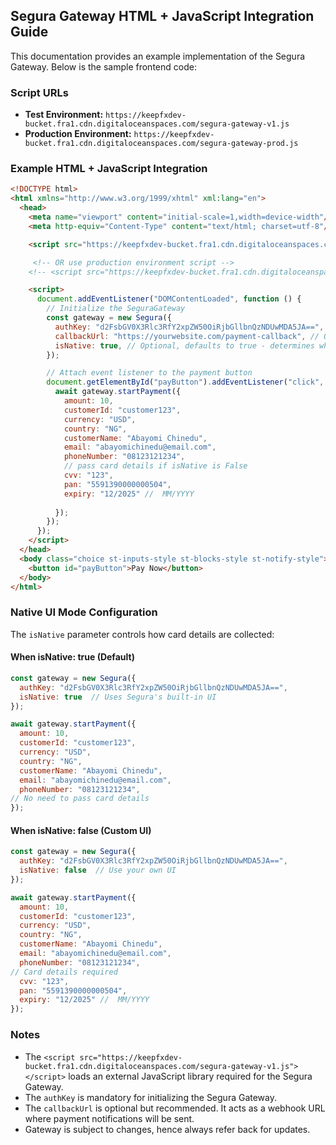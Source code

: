 ## Segura Gateway HTML + JavaScript Integration Guide

This documentation provides an example implementation of the Segura Gateway. Below is the sample frontend code:


### Script URLs
- **Test Environment:** `https://keepfxdev-bucket.fra1.cdn.digitaloceanspaces.com/segura-gateway-v1.js`
- **Production Environment:** `https://keepfxdev-bucket.fra1.cdn.digitaloceanspaces.com/segura-gateway-prod.js`


### Example HTML + JavaScript Integration
```html
<!DOCTYPE html>
<html xmlns="http://www.w3.org/1999/xhtml" xml:lang="en">
  <head>
    <meta name="viewport" content="initial-scale=1,width=device-width"/>
    <meta http-equiv="Content-Type" content="text/html; charset=utf-8"/>

    <script src="https://keepfxdev-bucket.fra1.cdn.digitaloceanspaces.com/segura-gateway-v1.js"></script>

     <!-- OR use production environment script -->
    <!-- <script src="https://keepfxdev-bucket.fra1.cdn.digitaloceanspaces.com/segura-gateway-prod.js"></script> -->

    <script>
      document.addEventListener("DOMContentLoaded", function () {
        // Initialize the SeguraGateway
        const gateway = new Segura({
          authKey: "d2FsbGV0X3Rlc3RfY2xpZW50OiRjbGllbnQzNDUwMDA5JA==", // Required
          callbackUrl: "https://yourwebsite.com/payment-callback", // Optional, but recommended for webhook notifications 
          isNative: true, // Optional, defaults to true - determines whether to use Segura's UI or handle it from your end
        });

        // Attach event listener to the payment button
        document.getElementById("payButton").addEventListener("click", async function () {
          await gateway.startPayment({
            amount: 10,
            customerId: "customer123",
            currency: "USD",
            country: "NG", 
            customerName: "Abayomi Chinedu", 
            email: "abayomichinedu@email.com", 
            phoneNumber: "08123121234",
            // pass card details if isNative is False
            cvv: "123",
            pan: "5591390000000504",
            expiry: "12/2025" //  MM/YYYY
           
          });
        });
      });
    </script>
  </head>
  <body class="choice st-inputs-style st-blocks-style st-notify-style">
    <button id="payButton">Pay Now</button>
  </body>
</html>
```


### Native UI Mode Configuration

The `isNative` parameter controls how card details are collected:

#### When isNative: true (Default)
```javascript
const gateway = new Segura({
  authKey: "d2FsbGV0X3Rlc3RfY2xpZW50OiRjbGllbnQzNDUwMDA5JA==",
  isNative: true  // Uses Segura's built-in UI
});

await gateway.startPayment({
  amount: 10,
  customerId: "customer123",
  currency: "USD",
  country: "NG", 
  customerName: "Abayomi Chinedu", 
  email: "abayomichinedu@email.com", 
  phoneNumber: "08123121234",
// No need to pass card details
});
```

#### When isNative: false (Custom UI)
```javascript
const gateway = new Segura({
  authKey: "d2FsbGV0X3Rlc3RfY2xpZW50OiRjbGllbnQzNDUwMDA5JA==",
  isNative: false  // Use your own UI
});

await gateway.startPayment({
  amount: 10,
  customerId: "customer123",
  currency: "USD",
  country: "NG", 
  customerName: "Abayomi Chinedu", 
  email: "abayomichinedu@email.com", 
  phoneNumber: "08123121234",
// Card details required
  cvv: "123",
  pan: "5591390000000504",
  expiry: "12/2025" //  MM/YYYY
}); 
```



### Notes
- The `<script src="https://keepfxdev-bucket.fra1.cdn.digitaloceanspaces.com/segura-gateway-v1.js"></script>` loads an external JavaScript library required for the Segura Gateway.
- The `authKey` is mandatory for initializing the Segura Gateway.
- The `callbackUrl` is optional but recommended. It acts as a webhook URL where payment notifications will be sent.
- Gateway is subject to changes, hence always refer back for updates.
